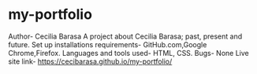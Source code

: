 # my-portfolio
Author- Cecilia Barasa
A project about Cecilia Barasa; past, present and future.
Set up installations requirements- GitHub.com,Google Chrome,Firefox.
Languages and tools used- HTML, CSS.
Bugs- None
Live site link- https://cecibarasa.github.io/my-portfolio/